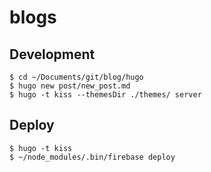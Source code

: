 # blogs

## Development
```
$ cd ~/Documents/git/blog/hugo
$ hugo new post/new_post.md
$ hugo -t kiss --themesDir ./themes/ server
```

## Deploy
```
$ hugo -t kiss
$ ~/node_modules/.bin/firebase deploy
```
